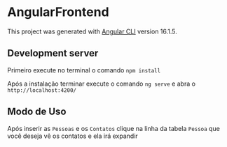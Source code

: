 # AngularFrontend

This project was generated with [Angular CLI](https://github.com/angular/angular-cli) version 16.1.5.

## Development server

Primeiro execute no terminal o comando `npm install`

Após a instalação terminar execute o comando `ng serve` e abra o `http://localhost:4200/`

## Modo de Uso

Após inserir as `Pessoas` e os `Contatos` clique na linha da tabela `Pessoa` que você deseja vê os contatos e ela irá expandir
